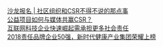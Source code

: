   
[沙龙报名 | 社区组织和CSR不得不说的那点事](http://www.dianyue.me/archives/034/3yq4slr5q53rzvjz/)  
[公益项目如何与媒体共赢CSR？](http://www.dianyue.me/archives/596/3vx0pk3gnctx2h2i/)  
[互联网科技企业快速崛起需承担更多社会责任](http://www.dianyue.me/archives/781/4ky5y5b7ggwbd8cq/)  
[2018责任品牌企业50强，新时代健康产业集团荣耀上榜](http://www.dianyue.me/archives/476/7gn0qjh8bd541kmf/)